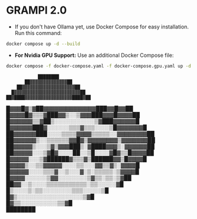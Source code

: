 # GRAMPI 2.0

- If you don't have Ollama yet, use Docker Compose for easy installation. Run this command:

```bash
docker compose up -d --build
```

- **For Nvidia GPU Support:** Use an additional Docker Compose file:

```bash
docker compose -f docker-compose.yaml -f docker-compose.gpu.yaml up -d --build
```

                ████████                
           ██▓▓▓▓▓▓▓▓▓▓▓▓▓▓██           
        ██▓▓▓▓▓▓▓▓▓▓▓▓▓▓▓▓▓▓▓▓██        
      █▓▓▓▓▓▓▓▓▓▓▓▓▓▓▓▓▓▓▓▓▓▓▓▓▓██      
    ██▓████▓▓▓▓▓▓▓▓▓▓▓▓▓▓▓▓▓▓████▓██    
   █▓▓▓█▓▒▓██▓▓▓▓▓▓▓▓▓▓▓▓▓▓███▓▓█▓▓██   
  █▓▓▓▓█▓▒▒▒▓███▓▓▒░░▒▓▓▓███▓▓▓█▓▓▓▓██  
  █▓▓▓▓▓▓▒▒▓██▒░░░░░░░░░░░▒▓███▓▓▓▓▓▓█  
 █▓▓▓▓▓▓███▓░░░░░░▒▒▒▓▒▒▒░░░░▒█▓▓▓▓▓▓▓█ 
██▓▓▓▓▓▓███░░░░▒▒▒▒▓▓▓▓▒▒▒▒▒░░▓▓▓▓▓▓▓▓██
██▓▓▓▓▓▓▒░░▒▒▒▒▒▒▓▓█▓▒▓▓▓▓▓▓▓▓▒▓▓▓▓▓▓▓██
██▓▓▓▓▓▒░░░▒▓▒▓▓▓███▒░▓████▓▓▓▒░▓▓▓▓▓▓██
██▓▓▓▓▓░░░▒▓█▓░░░░██░░▒█░░░░▓█▓▒▒█▓▓▓▓██
 █▓▓▓▓▓░░░▒▓██████▓▒▒▒▓▒██████▓▓▒█▓▓▓▓█ 
  █▓▓▓▓▒░░▒▒▓▓▓▓▓░░░░▒▒░░░▓▓▒▒▓▒░▓▓▓▓█  
  █▓▓▓▓▓░░░░▒▒▒▓░░▒░░░▓░▒░▒▒▒▒▒░▒▓▓▓▓█  
   █▓▓▓▓░░░░░░▒▓▓░░░░░░░░▒▓▒▒░▒▒░▒▓██   
    ██▓▓░░▒░░░░▒▒▒▒▒▒▒▒▒▒▒░▒▒░░░░░▓█    
      █▒░░░░▒░▒▒░░░░░░░░▒▒▒░░░░░▒█      
        █▓▒░░░░░░░░░░░░░░░░░░▒▓█        
           █▓▒▒░░░░░░░░░░▒▒▓█           
                ████████                
